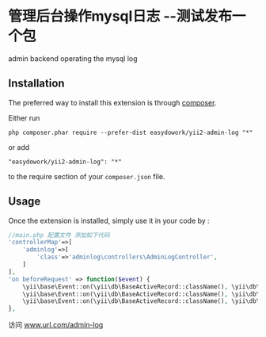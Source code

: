 管理后台操作mysql日志 --测试发布一个包
=============
admin backend operating the mysql log

Installation
------------

The preferred way to install this extension is through [composer](http://getcomposer.org/download/).

Either run

```
php composer.phar require --prefer-dist easydowork/yii2-admin-log "*"
```

or add

```
"easydowork/yii2-admin-log": "*"
```

to the require section of your `composer.json` file.


Usage
-----

Once the extension is installed, simply use it in your code by  :

```php
//main.php 配置文件 添加如下代码
'controllerMap'=>[
    'adminlog'=>[
        'class'=>'adminlog\controllers\AdminLogController',
    ]
],
'on beforeRequest' => function($event) {
    \yii\base\Event::on(\yii\db\BaseActiveRecord::className(), \yii\db\BaseActiveRecord::EVENT_AFTER_INSERT, ['adminlog\models\AdminLog', 'write']);
    \yii\base\Event::on(\yii\db\BaseActiveRecord::className(), \yii\db\BaseActiveRecord::EVENT_AFTER_UPDATE, ['adminlog\models\AdminLog', 'write']);
    \yii\base\Event::on(\yii\db\BaseActiveRecord::className(), \yii\db\BaseActiveRecord::EVENT_AFTER_DELETE, ['adminlog\models\AdminLog', 'write']);
},
```
访问 www.url.com/admin-log
